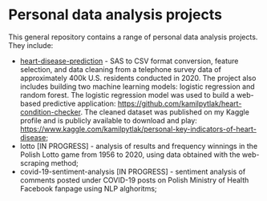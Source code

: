 # Personal data analysis projects

This general repository contains a range of personal data analysis projects. They include:
* [heart-disease-prediction](https://github.com/kamilpytlak/data-analyses/tree/main/heart-disease-prediction) - SAS to CSV format conversion, feature selection, and data cleaning from a telephone survey data of approximately 400k U.S. residents conducted in 2020. The project also includes building two machine learning models: logistic regression and random forest. The logistic regression model was used to build a web-based predictive application: https://github.com/kamilpytlak/heart-condition-checker. The cleaned dataset was published on my Kaggle profile and is publicly available to download and play: https://www.kaggle.com/kamilpytlak/personal-key-indicators-of-heart-disease;
* lotto [IN PROGRESS] - analysis of results and frequency winnings in the Polish Lotto game from 1956 to 2020, using data obtained with the web-scraping method;
* covid-19-sentiment-analysis [IN PROGRESS] - sentiment analysis of comments posted under COVID-19 posts on Polish Ministry of Health Facebook fanpage using NLP alghoritms;

